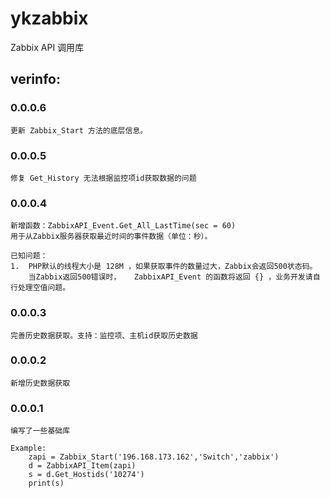 # ykzabbix
Zabbix API 调用库


## verinfo:

### 0.0.0.6 
  
    更新 Zabbix_Start 方法的底层信息。

### 0.0.0.5 
  
    修复 Get_History 无法根据监控项id获取数据的问题

### 0.0.0.4 
  
    新增函数：ZabbixAPI_Event.Get_All_LastTime(sec = 60)
    用于从Zabbix服务器获取最近时间的事件数据（单位：秒）。

    已知问题：
    1.  PHP默认的线程大小是 128M ，如果获取事件的数量过大，Zabbix会返回500状态码。
        当Zabbix返回500错误时，   ZabbixAPI_Event 的函数将返回 {} ，业务开发请自行处理空值问题。

### 0.0.0.3 
    完善历史数据获取。支持：监控项、主机id获取历史数据

### 0.0.0.2 
    新增历史数据获取

### 0.0.0.1 
    编写了一些基础库

    Example:
        zapi = Zabbix_Start('196.168.173.162','Switch','zabbix')
        d = ZabbixAPI_Item(zapi)
        s = d.Get_Hostids('10274')
        print(s)
